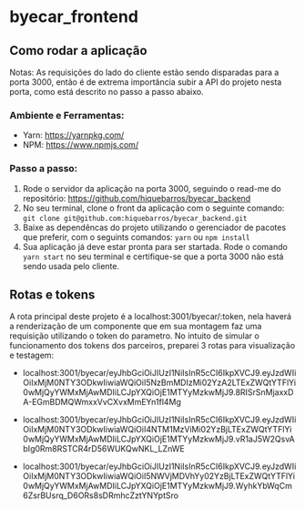 # byecar_frontend

## Como rodar a aplicação

Notas: As requisições do lado do cliente estão sendo disparadas para a porta 3000, então é de extrema importância subir a API do projeto nesta porta, como está descrito no passo a passo abaixo.

### Ambiente e Ferramentas:

- Yarn: https://yarnpkg.com/
- NPM: https://www.npmjs.com/

### Passo a passo:

1. Rode o servidor da aplicação na porta 3000, seguindo o read-me do repositório: https://github.com/hiquebarros/byecar_backend
2. No seu terminal, clone o front da aplicação com o seguinte comando: `git clone git@github.com:hiquebarros/byecar_backend.git`
3. Baixe as dependêncas do projeto utilizando o gerenciador de pacotes que preferir, com o seguints comandos:
   `yarn`
   ou
   `npm install`
4. Sua aplicação já deve estar pronta para ser startada. Rode o comando `yarn start` no seu terminal e certifique-se que a porta 3000 não está sendo usada pelo cliente.

## Rotas e tokens

A rota principal deste projeto é a localhost:3001/byecar/:token, nela haverá a renderização de um componente que em sua montagem faz uma requisição utilizando o token do parametro. No intuito de simular o funcionamento dos tokens dos parceiros, preparei 3 rotas para visualização e testagem:

-  localhost:3001/byecar/eyJhbGciOiJIUzI1NiIsInR5cCI6IkpXVCJ9.eyJzdWIiOiIxMjM0NTY3ODkwIiwiaWQiOiI5NzBmMDIzMi02YzA2LTExZWQtYTFlYi0wMjQyYWMxMjAwMDIiLCJpYXQiOjE1MTYyMzkwMjJ9.8RISrSnMjaxxDA-EGmBDMQWmxxVvCXvxMmEYn1fl4Mg

- localhost:3001/byecar/eyJhbGciOiJIUzI1NiIsInR5cCI6IkpXVCJ9.eyJzdWIiOiIxMjM0NTY3ODkwIiwiaWQiOiI4NTM1MzViMi02YzBjLTExZWQtYTFlYi0wMjQyYWMxMjAwMDIiLCJpYXQiOjE1MTYyMzkwMjJ9.vR1aJ5W2QsvAbIg0Rm8RSTCR4rD56WUKQwNKL_LZnWE

- localhost:3001/byecar/eyJhbGciOiJIUzI1NiIsInR5cCI6IkpXVCJ9.eyJzdWIiOiIxMjM0NTY3ODkwIiwiaWQiOiI5NWVjMDVhYy02YzBjLTExZWQtYTFlYi0wMjQyYWMxMjAwMDIiLCJpYXQiOjE1MTYyMzkwMjJ9.WyhkYbWqCm6ZsrBUsrq_D6ORs8sDRmhcZztYNYptSro
